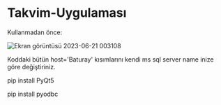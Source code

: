 # Takvim-Uygulaması

Kullanmadan önce:






![Ekran görüntüsü 2023-06-21 003108](https://github.com/sezenMelis/Takvim-Uygulamas-/assets/114255442/c6c5214d-a495-4004-bb67-f9cf98c3e4d3)

Koddaki bütün host='Baturay' kısımlarını kendi  ms sql server name inize göre değiştiriniz.

pip install PyQt5

pip install pyodbc





